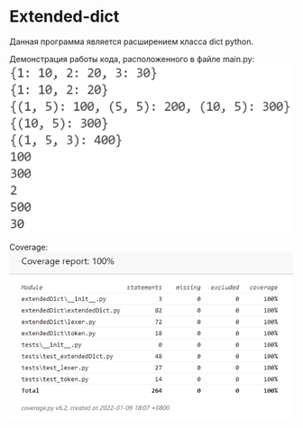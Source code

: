 # Extended-dict

Данная программа является раcширением класса dict python.

Демонстрация работы кода, расположенного в файле main.py:
![Image alt](imgs/work_demonstration.png)


Coverage:
![Image alt](imgs/coverage.png)
